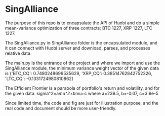 # SingAlliance

The purpose of this repo is to encapsulate the API of Huobi and do a simple mean-variance optimization of three contracts: BTC 1227, XRP 1227, LTC 1227.

The SingAlliance.py in SingAlliance folder is the encapsulated module, and it can connect with Huobi server and download, parses, and processes relative data.

The main.py is the entrance of the project and where we import and use the SingAlliance module, the minimum variance weight vector of the given data is {'BTC_CQ': 0.7480248696535629, 'XRP_CQ': 0.38514762842752326, 'LTC_CQ': -0.1331724980810862}

The Efficient Frontier is a parabola of portfolio's return and volatility, and for the given data: sigma^2=a*mu^2+b*mu+c 
where a=239.5, b=-0.07, c=3.9e-5

Since limited time, the code and fig are just for illustration purpose, and the real code and document should be more user-friendly.

